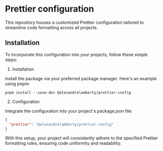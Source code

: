 # Prettier configuration

This repository houses a customized Prettier configuration tailored to
streamline code formatting across all projects.

## Installation

To incorporate this configuration into your projects, follow these simple steps:

1. Installation 

Install the package via your preferred package manager. Here's an example using
pnpm:

```shell
pnpm install --save-dev @alexandrelamberty/prettier-config
```
2. Configuration

Integrate the configuration into your project's package.json file:

```json
{
  "prettier": "@alexandrelamberty/prettier-config"
}
```

With this setup, your project will consistently adhere to the specified
Prettier formatting rules, ensuring code uniformity and readability.
